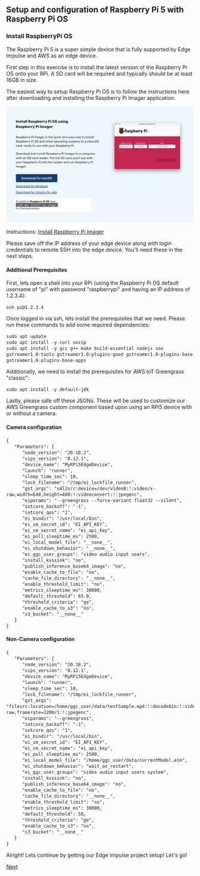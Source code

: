 ## Setup and configuration of Raspberry Pi 5 with Raspberry Pi OS

### Install RaspberryPi OS

The Raspberry Pi 5 is a super simple device that is fully supported by Edge Impulse and AWS as an edge device. 

First step in this exercise is to install the latest version of the Raspberry Pi OS onto your RPi. A SD card will be required and typically should be at least 16GB in size. 

The easiest way to setup Raspberry Pi OS is to follow the instructions here after downloading and installing the Raspberry Pi Imager application:

![Raspberry Pi Imager](../images/RPi_Imager.png)

Instructions: [Install Raspberry Pi Imager](https://www.raspberrypi.com/software/)

Please save off the IP address of your edge device along with login credentials to remote SSH into the edge device. You'll need these in the next steps. 

#### Additional Prerequisites

First, lets open a shell into your RPi (using the Raspberry Pi OS default username of "pi" with password "raspberrypi" and having an IP address of 1.2.3.4):

	ssh pi@1.2.3.4
	
Once logged in via ssh, lets install the prerequisites that we need. Please run these commands to add some required dependencies:

	sudo apt update	
	sudo apt install -y curl unzip
	sudo apt install -y gcc g++ make build-essential nodejs sox gstreamer1.0-tools gstreamer1.0-plugins-good gstreamer1.0-plugins-base gstreamer1.0-plugins-base-apps
	
Additionally, we need to install the prerequisites for AWS IoT Greengrass "classic":

	sudo apt install -y default-jdk  

Lastly, please safe off these JSONs.  These will be used to customize our AWS Greengrass custom component based upon using an RPi5 device with or without a camera:

#### Camera configuration

	{     
	   "Parameters": {
	      "node_version": "20.18.2",
	      "vips_version": "8.12.1",
	      "device_name": "MyRPi5EdgeDevice", 
	      "launch": "runner",
	      "sleep_time_sec": 10,
	      "lock_filename": "/tmp/ei_lockfile_runner",
	      "gst_args": "v4l2src:device=/dev/video0:!:video/x-raw,width=640,height=480:!:videoconvert:!:jpegenc",
	      "eiparams": "--greengrass --force-variant float32 --silent",
	      "iotcore_backoff": "-1",
	      "iotcore_qos": "1",
	      "ei_bindir": "/usr/local/bin",
	      "ei_sm_secret_id": "EI_API_KEY",
	      "ei_sm_secret_name": "ei_api_key",
	      "ei_poll_sleeptime_ms": 2500,
	      "ei_local_model_file": "__none__",
	      "ei_shutdown_behavior": "__none__",
	      "ei_ggc_user_groups": "video audio input users",
	      "install_kvssink": "no",
	      "publish_inference_base64_image": "no",
	      "enable_cache_to_file": "no",
	      "cache_file_directory": "__none__",
	      "enable_threshold_limit": "no",
	      "metrics_sleeptime_ms": 30000,
	      "default_threshold": 65.0,
	      "threshold_criteria": "ge",
	      "enable_cache_to_s3": "no",
	      "s3_bucket": "__none__"
	   }  
	}     


#### Non-Camera configuration

	{     
	   "Parameters": { 
	      "node_version": "20.18.2",
	      "vips_version": "8.12.1",
	      "device_name": "MyRPi5EdgeDevice",
	      "launch": "runner",
	      "sleep_time_sec": 10,
	      "lock_filename": "/tmp/ei_lockfile_runner",
	      "gst_args": "filesrc:location=/home/ggc_user/data/testSample.mp4:!:decodebin:!:videoconvert:!:videorate:!:video/x-raw,framerate=2200/1:!:jpegenc",
	      "eiparams": "--greengrass",
	      "iotcore_backoff": "-1",
	      "iotcore_qos": "1",
	      "ei_bindir": "/usr/local/bin",
	      "ei_sm_secret_id": "EI_API_KEY",
	      "ei_sm_secret_name": "ei_api_key",
	      "ei_poll_sleeptime_ms": 2500,
	      "ei_local_model_file": "/home/ggc_user/data/currentModel.eim",
	      "ei_shutdown_behavior": "wait_on_restart",
	      "ei_ggc_user_groups": "video audio input users system",
	      "install_kvssink": "no",
	      "publish_inference_base64_image": "no",
	      "enable_cache_to_file": "no",
	      "cache_file_directory": "__none__",
	      "enable_threshold_limit": "no",
	      "metrics_sleeptime_ms": 30000,
	      "default_threshold": 50,
	      "threshold_criteria": "ge",
	      "enable_cache_to_s3": "no",
	      "s3_bucket": "__none__" 
	   }  
	}  

Alright!  Lets continue by getting our Edge Impulse project setup! Let's go!

[Next](../../edgeimpulseprojectbuild/)